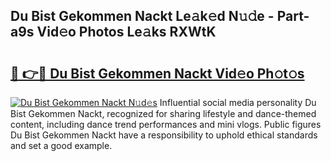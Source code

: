 ## Du Bist Gekommen Nackt Le𝚊k𝚎d N𝚞𝚍e - Part-a9s Vid𝚎o Photos Le𝚊ks RXWtK

# <h2><a href="http://fbau4rk.evod.top/?m=Du+Bist+Gekommen+Nackt">🔗 👉🔴 Du Bist Gekommen Nackt Vid𝚎o Ph𝚘t𝚘s</a></h2>

[![Du Bist Gekommen Nackt N𝚞d𝚎s](https://i.imgur.com/8V9OHl7.gif)](http://fbau4rk.evod.top/?m=Du+Bist+Gekommen+Nackt)
Influential social media personality Du Bist Gekommen Nackt, recognized for sharing lifestyle and dance-themed content, including dance trend performances and mini vlogs. Public figures Du Bist Gekommen Nackt have a responsibility to uphold ethical standards and set a good example. 
